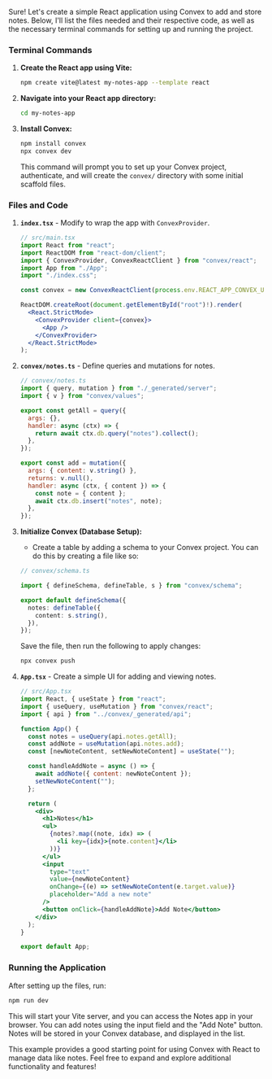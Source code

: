 Sure! Let's create a simple React application using Convex to add and store notes. Below, I'll list the files needed and their respective code, as well as the necessary terminal commands for setting up and running the project.

### Terminal Commands

1. **Create the React app using Vite:**

   ```sh
   npm create vite@latest my-notes-app --template react
   ```

2. **Navigate into your React app directory:**

   ```sh
   cd my-notes-app
   ```

3. **Install Convex:**

   ```sh
   npm install convex
   npx convex dev
   ```

   This command will prompt you to set up your Convex project, authenticate, and will create the `convex/` directory with some initial scaffold files.

### Files and Code

1. **`index.tsx`** - Modify to wrap the app with `ConvexProvider`.

   ```jsx
   // src/main.tsx
   import React from "react";
   import ReactDOM from "react-dom/client";
   import { ConvexProvider, ConvexReactClient } from "convex/react";
   import App from "./App";
   import "./index.css";

   const convex = new ConvexReactClient(process.env.REACT_APP_CONVEX_URL);

   ReactDOM.createRoot(document.getElementById("root")!).render(
     <React.StrictMode>
       <ConvexProvider client={convex}>
         <App />
       </ConvexProvider>
     </React.StrictMode>
   );
   ```

2. **`convex/notes.ts`** - Define queries and mutations for notes.

   ```jsx
   // convex/notes.ts
   import { query, mutation } from "./_generated/server";
   import { v } from "convex/values";

   export const getAll = query({
     args: {},
     handler: async (ctx) => {
       return await ctx.db.query("notes").collect();
     },
   });

   export const add = mutation({
     args: { content: v.string() },
     returns: v.null(),
     handler: async (ctx, { content }) => {
       const note = { content };
       await ctx.db.insert("notes", note);
     },
   });
   ```

3. **Initialize Convex (Database Setup):**
   - Create a table by adding a schema to your Convex project. You can do this by creating a file like so:
   
   ```ts
   // convex/schema.ts

   import { defineSchema, defineTable, s } from "convex/schema";

   export default defineSchema({
     notes: defineTable({
       content: s.string(),
     }),
   });
   ```

   Save the file, then run the following to apply changes:
   
   ```sh
   npx convex push
   ```

4. **`App.tsx`** - Create a simple UI for adding and viewing notes.

   ```jsx
   // src/App.tsx
   import React, { useState } from "react";
   import { useQuery, useMutation } from "convex/react";
   import { api } from "../convex/_generated/api";

   function App() {
     const notes = useQuery(api.notes.getAll);
     const addNote = useMutation(api.notes.add);
     const [newNoteContent, setNewNoteContent] = useState("");

     const handleAddNote = async () => {
       await addNote({ content: newNoteContent });
       setNewNoteContent("");
     };

     return (
       <div>
         <h1>Notes</h1>
         <ul>
           {notes?.map((note, idx) => (
             <li key={idx}>{note.content}</li>
           ))}
         </ul>
         <input
           type="text"
           value={newNoteContent}
           onChange={(e) => setNewNoteContent(e.target.value)}
           placeholder="Add a new note"
         />
         <button onClick={handleAddNote}>Add Note</button>
       </div>
     );
   }

   export default App;
   ```

### Running the Application

After setting up the files, run:

```sh
npm run dev
```

This will start your Vite server, and you can access the Notes app in your browser. You can add notes using the input field and the "Add Note" button. Notes will be stored in your Convex database, and displayed in the list.

This example provides a good starting point for using Convex with React to manage data like notes. Feel free to expand and explore additional functionality and features!
